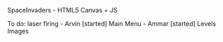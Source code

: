 SpaceInvaders - HTML5 Canvas + JS

To do:
	laser firing - Arvin [started]
	Main Menu - Ammar [started]
	Levels
	Images

